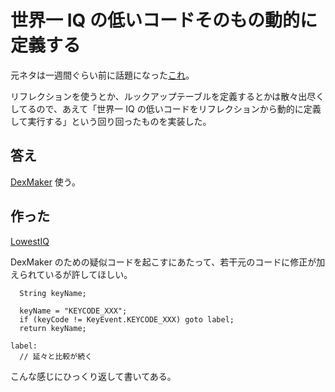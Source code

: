 # 世界一 IQ の低いコードそのもの動的に定義する

元ネタは一週間ぐらい前に話題になった[これ](https://twitter.com/vjroba/status/494882208788660226)。

リフレクションを使うとか、ルックアップテーブルを定義するとかは散々出尽くしてるので、あえて「世界一 IQ の低いコードをリフレクションから動的に定義して実行する」という回り回ったものを実装した。

## 答え

[DexMaker](https://code.google.com/p/dexmaker/) 使う。

## 作った

[LowestIQ](https://github.com/MisumiRize/LowestIQ) 

DexMaker のための疑似コードを起こすにあたって、若干元のコードに修正が加えられているが許してほしい。

```
  String keyName;

  keyName = "KEYCODE_XXX";
  if (keyCode != KeyEvent.KEYCODE_XXX) goto label;
  return keyName;

label:
  // 延々と比較が続く
```

こんな感じにひっくり返して書いてある。

